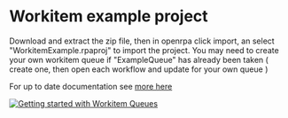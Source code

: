 # Workitem example project

Download and extract the zip file, then in openrpa click import, an select "WorkitemExample.rpaproj" to import the project.
You may need to create your own workitem queue if "ExampleQueue" has already been taken ( create one, then open each workflow and update for your own queue )

For up to date documentation see [more here](https://github.com/open-rpa/openrpa/wiki/Workitems)

[![Getting started with Workitem Queues](https://img.youtube.com/vi/6abXAJcKLRA/0.jpg)](https://youtu.be/6abXAJcKLRA)
